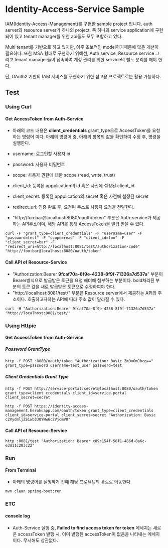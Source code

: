 # Identity-Access-Service Sample
IAM(Identity-Access-Management)를 구현한 sample project 입니다. auth server와 resource server가 하나의 project, 즉 하나의 service application에 구현되어 있고 tenant manager를 위한 api들도 모두 포함하고 있다. 

Multi tenant를 기반으로 하고 있지만, 아주 초보적인 model이기때문에 많은 개선이 필요하다. 또한 MSA 형태로 구현하기 위해선, Auth service, Resource service 그리고 tenant manager들이 접속하여 계정 관리를 위한 service의 별도 분리를 해야 한다.

단, OAuth2 기반의 IAM 서비스를 구현하기 위한 참고용 프로젝트로는 활용 가능하다.

## Test
### Using Curl
#### Get AccessToken from Auth-Service
* 아래의 코드 내용은 **client_credentials** grant_type으로 AccessToken을 요청하는 명령어 이다. 아래의 명령어 중, 아래의 항목의 값을 확인하여 수정 후, 명령을 실행한다.
 * username: 로그인할 사용자 id
 * password: 사용자 비밀번호
 * scope: 사용자 권한에 대한 scope (read, write, trust)
 * client_id: 등록된 appplication의 id 혹은 사전에 설정된 client_id 
 * client_secret: 등록된 appplication의 secret 혹은 사전에 설정된 secret
 * redirect_uri: 인증 완료 후, 요청된 주소로 사용자 요청을 전달한다.

* "http://foo:bar@localhost:8080/oauth/token" 부분은 Auth-service가 제공하는 API주소이며, 해당 API를 통해 AccessToken을 발급 받을 수 있다.
```
curl -F "grant_type=client_credentials" -F "username=user" -F "password=test" -F "scope=read" -F "client_id=foo" -F "client_secret=bar" -F "redirect_uri=http://localhost:8081/test/authorization-code" "http://foo:bar@localhost:8080/oauth/token"
```
#### Call API of Resource-Service
* "Authorization:Bearer **9fcaf70a-8f9e-4238-8f9f-71326a7d537a**" 부분이 Bearer방식으로 발급받은 토근을 요청 헤더에 첨부하는 부분이다. bold처리된 부분의 토큰 값을 새로 발급받은 토큰으로 수정하여야 한다.
* "http://localhost:8081/test/" 부분은 Resource server에서 제공하는 API의 주소이다. 호출하고자하는 API에 따라 주소 값이 달라질 수 있다.

```
curl -H "Authorization:Bearer 9fcaf70a-8f9e-4238-8f9f-71326a7d537a" "http://localhost:8081/test/"
```

### Using Httpie

#### Get AccessToken from Auth-Service
##### Password GrantType

```
http -f POST :8080/oauth/token "Authorization: Basic Zm9vOmJhcg==" grant_type=password username=test_user password=test
```

##### Client Gredentials Grant Type

```
http -f POST http://service-portal:secret@localhost:8080/oauth/token grant_type=client_credentials client_id=service-portal client_secret=secret
```

```
http -f POST https://identity-access-management.herokuapp.com/oauth/token grant_type=client_credentials client_id=service-portal client_secret=secret "Authorization: Basic c2VydmljZS1wb3J0YWw6c2VjcmV0"
```

#### Call API of Resource-Service

```
http :8081/test "Authorization: Bearer c89c154f-58f1-486d-8a6c-e3d11c283c22"
```

### Run

#### From Terminal
* 아래의 명령어를 실행하기 전에 해당 프로젝트의 경로로 이동한다. 

```
mvn clean spring-boot:run
```

### ETC

#### console log
* Auth-Service 실행 중, **Failed to find access token for token** 메세지는 새로운 accessToken 발행 시, 이미 발행된 accessToken이 없음을 나타내는 메세지이다. 무시해도 상관없다. 

